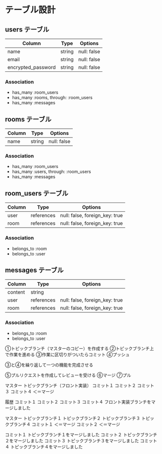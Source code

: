 # テーブル設計

## users テーブル

| Column             | Type   | Options     |
| ------------------ | ------ | ----------- |
| name               | string | null: false |
| email              | string | null: false |
| encrypted_password | string | null: false |

### Association

- has_many :room_users
- has_many :rooms, through: :room_users
- has_many :messages

## rooms テーブル

| Column | Type   | Options     |
| ------ | ------ | ----------- |
| name   | string | null: false |

### Association

- has_many :room_users
- has_many :users, through: :room_users
- has_many :messages

## room_users テーブル

| Column | Type       | Options                        |
| ------ | ---------- | ------------------------------ |
| user   | references | null: false, foreign_key: true |
| room   | references | null: false, foreign_key: true |

### Association

- belongs_to :room
- belongs_to :user

## messages テーブル

| Column  | Type       | Options                        |
| ------- | ---------- | ------------------------------ |
| content | string     |                                |
| user    | references | null: false, foreign_key: true |
| room    | references | null: false, foreign_key: true |

### Association

- belongs_to :room
- belongs_to :user


①トピックブランチ（マスターのコピー）を作成する
②トピックブランチ上で作業を進める
③作業に区切りがついたらコミット
④プッシュ

③と④を繰り返して一つの機能を完成させる

⑤プルリクエストを作成してレビューを受ける
⑥マージ
⑦プル

マスター            トピックブランチ（フロント実装）
                      コミット１
                      コミット２
                      コミット３
                      コミット４
          ＜＝マージ

履歴
コミット１
コミット２
コミット３
コミット４
フロント実装ブランチをマージしました




マスター            トピックブランチ１    トピックブランチ２  トピックブランチ３  トピックブランチ４
                    コミット１
        ＜＝マージ
                                      コミット２
        ＜＝マージ

コミット１
トピックブランチ１をマージしました
コミット２
トピックブランチ２をマージしました
コミット３
トピックブランチ３をマージしました
コミット４
トピックブランチ４をマージしました
